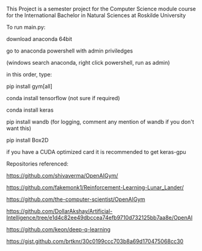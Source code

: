 
This Project is a semester project for the Computer Science module course for the International Bachelor in Natural Sciences at Roskilde University

To run main.py:

download anaconda 64bit

go to anaconda powershell with admin priviledges

(windows search anaconda, right click powershell, run as admin)

in this order, type:

pip install gym[all]

conda install tensorflow (not sure if required)

conda install keras

pip install wandb (for logging, comment any mention of wandb if you don't want this)

pip install Box2D

if you have a CUDA optimized card it is recommended to get keras-gpu 


Repositories referenced:

https://github.com/shivaverma/OpenAIGym/

https://github.com/fakemonk1/Reinforcement-Learning-Lunar_Lander/

https://github.com/the-computer-scientist/OpenAIGym

https://github.com/DollarAkshay/Artificial-Intelligence/tree/e1d4c82ee49dbccea74efb9710d732125bb7aa8e/OpenAI

https://github.com/keon/deep-q-learning

https://gist.github.com/brtknr/30c0199ccc703b8a69d170475068cc30

